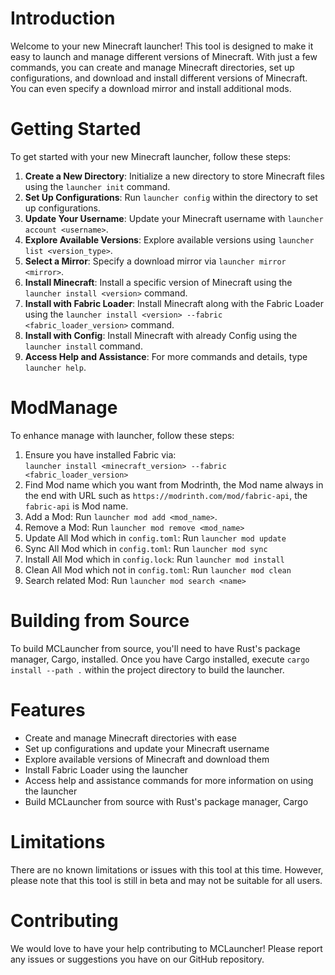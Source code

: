 Introduction
============

Welcome to your new Minecraft launcher! This tool is designed to make it easy to launch and manage different versions of Minecraft. With just a few commands, you can create and manage Minecraft directories, set up configurations, and download and install different versions of Minecraft. You can even specify a download mirror and install additional mods.

Getting Started
===============

To get started with your new Minecraft launcher, follow these steps:

1. **Create a New Directory**: Initialize a new directory to store Minecraft files using the `launcher init` command.
2. **Set Up Configurations**: Run `launcher config` within the directory to set up configurations.
3. **Update Your Username**: Update your Minecraft username with `launcher account <username>`.
4. **Explore Available Versions**: Explore available versions using `launcher list <version_type>`.
5. **Select a Mirror**: Specify a download mirror via `launcher mirror <mirror>`.
6. **Install Minecraft**: Install a specific version of Minecraft using the `launcher install <version>` command.
7. **Install with Fabric Loader**: Install Minecraft along with the Fabric Loader using the `launcher install <version> --fabric <fabric_loader_version>` command.
8. **Install with Config**: Install Minecraft with already Config using the `launcher install` command.
9. **Access Help and Assistance**: For more commands and details, type `launcher help`.

ModManage
=========

To enhance manage with launcher, follow these steps:

1. Ensure you have installed Fabric via:  
   `launcher install <minecraft_version> --fabric <fabric_loader_version>`
2. Find Mod name which you want from Modrinth, the Mod name always in the end with URL such as `https://modrinth.com/mod/fabric-api`, the `fabric-api` is Mod name.
3. Add a Mod: Run `launcher mod add <mod_name>`.
4. Remove a Mod: Run `launcher mod remove <mod_name>`
5. Update All Mod which in `config.toml`: Run `launcher mod update`
6. Sync All Mod which in `config.toml`: Run `launcher mod sync`
7. Install All Mod which in `config.lock`: Run `launcher mod install`
8. Clean All Mod which not in `config.toml`: Run `launcher mod clean`
9. Search related Mod: Run `launcher mod search <name>`

Building from Source
======================

To build MCLauncher from source, you'll need to have Rust's package manager, Cargo, installed. Once you have Cargo installed, execute `cargo install --path .` within the project directory to build the launcher.

Features
========

* Create and manage Minecraft directories with ease
* Set up configurations and update your Minecraft username
* Explore available versions of Minecraft and download them
* Install Fabric Loader using the launcher
* Access help and assistance commands for more information on using the launcher
* Build MCLauncher from source with Rust's package manager, Cargo

Limitations
===========

There are no known limitations or issues with this tool at this time. However, please note that this tool is still in beta and may not be suitable for all users.

Contributing
============

We would love to have your help contributing to MCLauncher! Please report any issues or suggestions you have on our GitHub repository.
